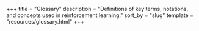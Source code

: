 +++
title = "Glossary"
description = "Definitions of key terms, notations, and concepts used in reinforcement learning."
sort_by = "slug"
template = "resources/glossary.html"
+++